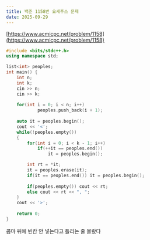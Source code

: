 ```yaml
---
title: 백준 1158번 요세푸스 문제
date: 2025-09-29
---
```

[https://www.acmicpc.net/problem/1158](https://www.acmicpc.net/problem/1158)
```cpp
#include <bits/stdc++.h>
using namespace std;

list<int> peoples;
int main() {
    int n;
    int k;
    cin >> n;
    cin >> k;
    
    for(int i = 0; i < n; i++)
            peoples.push_back(i + 1);
    
    auto it = peoples.begin();
    cout << '<';
    while(!peoples.empty()) 
    {
        for(int i = 0; i < k - 1; i++)
            if(++it == peoples.end()) 
                it = peoples.begin();

        int rt = *it;
        it = peoples.erase(it);
        if(it == peoples.end()) it = peoples.begin();
        
        if(peoples.empty()) cout << rt;
        else cout << rt << ", ";
    }
    cout << '>';
    
    return 0;
}
```

콤마 뒤에 빈칸 안 넣는다고 틀리는 줄 몰랐다
